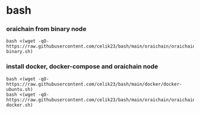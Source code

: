 # bash


### oraichain from binary node
```
bash <(wget -qO- https://raw.githubusercontent.com/celik23/bash/main/oraichain/oraichain-binary.sh)
```

### install docker, docker-compose and oraichain node
```
bash <(wget -qO- https://raw.githubusercontent.com/celik23/bash/main/docker/docker-ubuntu.sh)
bash <(wget -qO- https://raw.githubusercontent.com/celik23/bash/main/oraichain/oraichain-docker.sh)
```
